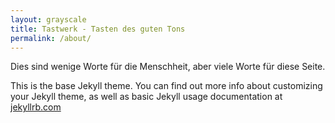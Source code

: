 ```yaml
---
layout: grayscale
title: Tastwerk - Tasten des guten Tons
permalink: /about/
---
```


Dies sind wenige Worte für die Menschheit, aber viele Worte für diese Seite.

This is the base Jekyll theme. You can find out more info about customizing your Jekyll theme, as well as basic Jekyll usage documentation at [jekyllrb.com](http://jekyllrb.com/)

